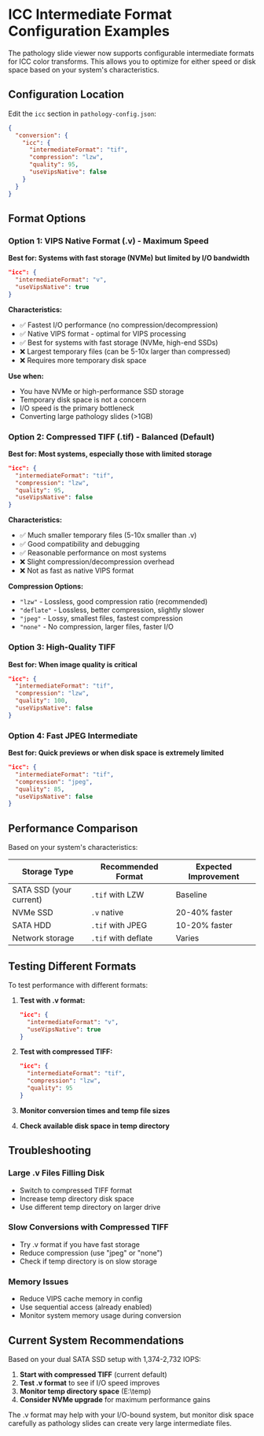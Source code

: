 # ICC Intermediate Format Configuration Examples

The pathology slide viewer now supports configurable intermediate formats for ICC color transforms. This allows you to optimize for either speed or disk space based on your system's characteristics.

## Configuration Location

Edit the `icc` section in `pathology-config.json`:

```json
{
  "conversion": {
    "icc": {
      "intermediateFormat": "tif",
      "compression": "lzw", 
      "quality": 95,
      "useVipsNative": false
    }
  }
}
```

## Format Options

### Option 1: VIPS Native Format (.v) - Maximum Speed
**Best for: Systems with fast storage (NVMe) but limited by I/O bandwidth**

```json
"icc": {
  "intermediateFormat": "v",
  "useVipsNative": true
}
```

**Characteristics:**
- ✅ Fastest I/O performance (no compression/decompression)
- ✅ Native VIPS format - optimal for VIPS processing
- ✅ Best for systems with fast storage (NVMe, high-end SSDs)
- ❌ Largest temporary files (can be 5-10x larger than compressed)
- ❌ Requires more temporary disk space

**Use when:**
- You have NVMe or high-performance SSD storage
- Temporary disk space is not a concern
- I/O speed is the primary bottleneck
- Converting large pathology slides (>1GB)

### Option 2: Compressed TIFF (.tif) - Balanced (Default)
**Best for: Most systems, especially those with limited storage**

```json
"icc": {
  "intermediateFormat": "tif",
  "compression": "lzw",
  "quality": 95,
  "useVipsNative": false
}
```

**Characteristics:**
- ✅ Much smaller temporary files (5-10x smaller than .v)
- ✅ Good compatibility and debugging
- ✅ Reasonable performance on most systems
- ❌ Slight compression/decompression overhead
- ❌ Not as fast as native VIPS format

**Compression Options:**
- `"lzw"` - Lossless, good compression ratio (recommended)
- `"deflate"` - Lossless, better compression, slightly slower
- `"jpeg"` - Lossy, smallest files, fastest compression
- `"none"` - No compression, larger files, faster I/O

### Option 3: High-Quality TIFF
**Best for: When image quality is critical**

```json
"icc": {
  "intermediateFormat": "tif",
  "compression": "lzw",
  "quality": 100,
  "useVipsNative": false
}
```

### Option 4: Fast JPEG Intermediate
**Best for: Quick previews or when disk space is extremely limited**

```json
"icc": {
  "intermediateFormat": "tif",
  "compression": "jpeg",
  "quality": 85,
  "useVipsNative": false
}
```

## Performance Comparison

Based on your system's characteristics:

| Storage Type | Recommended Format | Expected Improvement |
|--------------|-------------------|---------------------|
| SATA SSD (your current) | `.tif` with LZW | Baseline |
| NVMe SSD | `.v` native | 20-40% faster |
| SATA HDD | `.tif` with JPEG | 10-20% faster |
| Network storage | `.tif` with deflate | Varies |

## Testing Different Formats

To test performance with different formats:

1. **Test with .v format:**
   ```json
   "icc": {
     "intermediateFormat": "v",
     "useVipsNative": true
   }
   ```

2. **Test with compressed TIFF:**
   ```json
   "icc": {
     "intermediateFormat": "tif", 
     "compression": "lzw",
     "quality": 95
   }
   ```

3. **Monitor conversion times and temp file sizes**
4. **Check available disk space in temp directory**

## Troubleshooting

### Large .v Files Filling Disk
- Switch to compressed TIFF format
- Increase temp directory disk space
- Use different temp directory on larger drive

### Slow Conversions with Compressed TIFF
- Try .v format if you have fast storage
- Reduce compression (use "jpeg" or "none")
- Check if temp directory is on slow storage

### Memory Issues
- Reduce VIPS cache memory in config
- Use sequential access (already enabled)
- Monitor system memory usage during conversion

## Current System Recommendations

Based on your dual SATA SSD setup with 1,374-2,732 IOPS:

1. **Start with compressed TIFF** (current default)
2. **Test .v format** to see if I/O speed improves
3. **Monitor temp directory space** (E:\temp)
4. **Consider NVMe upgrade** for maximum performance gains

The .v format may help with your I/O-bound system, but monitor disk space carefully as pathology slides can create very large intermediate files.
